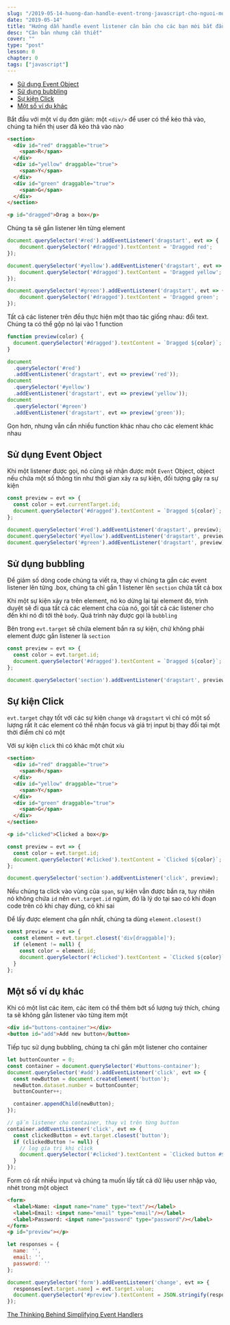 ```yaml
---
slug: "/2019-05-14-huong-dan-handle-event-trong-javascript-cho-nguoi-moi"
date: "2019-05-14"
title: "Hướng dẫn handle event listener căn bản cho các bạn mới bắt đầu với javascript"
desc: "Căn bản nhưng cần thiết"
cover: ""
type: "post"
lesson: 0
chapter: 0
tags: ["javascript"]
---
```


<!-- TOC -->

- [Sử dụng Event Object](#s%E1%BB%AD-d%E1%BB%A5ng-event-object)
- [Sử dụng bubbling](#s%E1%BB%AD-d%E1%BB%A5ng-bubbling)
- [Sự kiện Click](#s%E1%BB%B1-ki%E1%BB%87n-click)
- [Một số ví dụ khác](#m%E1%BB%99t-s%E1%BB%91-v%C3%AD-d%E1%BB%A5-kh%C3%A1c)

<!-- /TOC -->


Bắt đầu với một ví dụ đơn giản: một `<div/>` để user có thể kéo thả vào, chúng ta hiển thị user đã kéo thả vào nào

```html
<section>
  <div id="red" draggable="true">
    <span>R</span>
  </div>
  <div id="yellow" draggable="true">
    <span>Y</span>
  </div>
  <div id="green" draggable="true">
    <span>G</span>
  </div>
</section>

<p id="dragged">Drag a box</p>
```

Chúng ta sẽ gắn listener lên từng element


```js
document.querySelector('#red').addEventListener('dragstart', evt => {
    document.querySelector('#dragged').textContent = 'Dragged red';
});

document.querySelector('#yellow').addEventListener('dragstart', evt => {
    document.querySelector('#dragged').textContent = 'Dragged yellow';
});

document.querySelector('#green').addEventListener('dragstart', evt => {
    document.querySelector('#dragged').textContent = 'Dragged green';
});
```

Tất cả các listener trên đều thực hiện một thao tác giống nhau: đổi text. Chúng ta có thể gộp nó lại vào 1 function

```js
function preview(color) {
  document.querySelector('#dragged').textContent = `Dragged ${color}`;
}

document
  .querySelector('#red')
  .addEventListener('dragstart', evt => preview('red'));
document
  .querySelector('#yellow')
  .addEventListener('dragstart', evt => preview('yellow'));
document
  .querySelector('#green')
  .addEventListener('dragstart', evt => preview('green'));
```

Gọn hơn, nhưng vẫn cần nhiều function khác nhau cho các element khác nhau

## Sử dụng Event Object

Khi một listener được gọi, nó cũng sẽ nhận được một `Event` Object, object nếu chứa một số thông tin như thời gian xảy ra sự kiện, đối tượng gây ra sự kiện

```js
const preview = evt => {
  const color = evt.currentTarget.id;
  document.querySelector('#dragged').textContent = `Dragged ${color}`;
};

document.querySelector('#red').addEventListener('dragstart', preview);
document.querySelector('#yellow').addEventListener('dragstart', preview);
document.querySelector('#green').addEventListener('dragstart', preview);
```

## Sử dụng bubbling

Để giảm số dòng code chúng ta viết ra, thay vì chúng ta gắn các event listener lên từng .box, chúng ta chỉ gắn 1 listener lên `section` chứa tất cả box

Khi một sự kiện xảy ra trên element, nó ko dừng lại tại element đó, trình duyệt sẽ đi qua tất cả các element cha của nó, gọi tất cả các listener cho đến khi nó đi tới thẻ `body`. Quá trình này được gọi là `bubbling`

Bên trong `evt.target` sẽ chứa element bắn ra sự kiện, chứ không phải element được gắn listener là `section`

```js
const preview = evt => {
  const color = evt.target.id;
  document.querySelector('#dragged').textContent = `Dragged ${color}`;
};

document.querySelector('section').addEventListener('dragstart', preview);
```

## Sự kiện Click

`evt.target` chạy tốt với các sự kiện `change` và `dragstart` vì chỉ có một số lượng rất ít các element có thể nhận focus và giá trị input bị thay đổi tại một thời điểm chỉ có một

Với sự kiện `click` thì có khác một chút xíu

```html
<section>
  <div id="red" draggable="true">
    <span>R</span>
  </div>
  <div id="yellow" draggable="true">
    <span>Y</span>
  </div>
  <div id="green" draggable="true">
    <span>G</span>
  </div>
</section>

<p id="clicked">Clicked a box</p>
```

```js
const preview = evt => {
  const color = evt.target.id;
  document.querySelector('#clicked').textContent = `Clicked ${color}`;
};

document.querySelector('section').addEventListener('click', preview);
```

Nếu chúng ta click vào vùng của `span`, sự kiện vẫn được bắn ra, tuy nhiên nó không chứa `id` nên `evt.target.id` ngủm, đó là lý do tại sao có khi đoạn code trên có khi chạy đúng, có khi sai

Để lấy được element cha gần nhất, chúng ta dùng `element.closest()`

```js
const preview = evt => {
  const element = evt.target.closest('div[draggable]');
  if (element != null) {
    const color = element.id;
    document.querySelector('#clicked').textContent = `Clicked ${color}`;
  }
};
```

## Một số ví dụ khác

Khi có một list các item, các item có thể thêm bớt số lượng tuỳ thích, chúng ta sẽ không gắn listener vào từng item một

```html
<div id="buttons-container"></div>
<button id="add">Add new button</button>
```

Tiếp tục sử dụng bubbling, chúng ta chỉ gắn một listener cho container

```js
let buttonCounter = 0;
const container = document.querySelector('#buttons-container');
document.querySelector('#add').addEventListener('click', evt => {
  const newButton = document.createElement('button');
  newButton.dataset.number = buttonCounter;
  buttonCounter++;

  container.appendChild(newButton);
});

// gắn listener cho container, thay vì trên từng button
container.addEventListener('click', evt => {
  const clickedButton = evt.target.closest('button');
  if (clickedButton != null) {
    // log gía trị khi click
    document.querySelector('#clicked').textContent = `Clicked button #${clickedButton.dataset.number}`;
  }
});
```

Form có rất nhiều input và chúng ta muốn lấy tất cả dữ liệu user nhập vào, nhét trong một object

```html
<form>
  <label>Name: <input name="name" type="text"/></label>
  <label>Email: <input name="email" type="email"/></label>
  <label>Password: <input name="password" type="password"/></label>
</form>
<p id="preview"></p>
```
```js
let responses = {
  name: '',
  email: '',
  password: ''
};

document.querySelector('form').addEventListener('change', evt => {
  responses[evt.target.name] = evt.target.value;
  document.querySelector('#preview').textContent = JSON.stringify(responses);
});
```


<a target="_blank" rel="noopener noreferrer" href="https://css-tricks.com/the-thinking-behind-simplifying-event-handlers/">The Thinking Behind Simplifying Event Handlers</a>